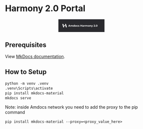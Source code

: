 # Harmony 2.0 Portal

<div style="text-align: center;">
    <a href="https://Amdocs-Studio/harmony-2.0/" target="_blank">
        <img width="350px" style="width:30%" src="https://raw.githubusercontent.com/Amdocs-Studio/harmony-2.0/master/docs/docs/assets/images/harmony-logo.png" alt="react boilerplate banner" align="center" />
    </a>
</div>

## Prerequisites
View [MkDocs documentation](http://www.mkdocs.org/).

## How to Setup
```
python -m venv .venv
.venv\Scripts\activate
pip install mkdocs-material
mkdocs serve
```
Note: inside Amdocs network you need to add the proxy to the pip command
```
pip install mkdocs-material --proxy=<proxy_value_here>
```
